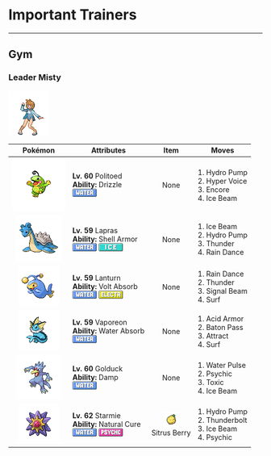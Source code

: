 # Important Trainers


---

## Gym

### Leader Misty

![Leader Misty](../../assets/important_trainers/misty.png "Leader Misty")

| Pokémon | Attributes | Item | Moves |
|:-------:|------------|:----:|-------|
| ![Politoed](../../assets/sprites/politoed/front.gif "Politoed: If POLIWAG and POLIWHIRL hear its echoing cry, they respond by gathering from far and wide.") | **Lv. 60** Politoed<br>**Ability:** <span class="tooltip" title="The Pokémon makes it rain if it appears in battle.">Drizzle</span><br>![water](../../assets/types/water.png "Water") | None | 1. <span class="tooltip" title="The foe is blasted by a huge volume of water launched under great pressure. ">Hydro Pump</span><br>2. <span class="tooltip" title="The user lets loose a horribly echoing shout with the power to inflict damage.">Hyper Voice</span><br>3. <span class="tooltip" title="The user compels the foe to keep using only the move it last used for three to seven turns.">Encore</span><br>4. <span class="tooltip" title="The foe is struck with an icy-cold beam of energy. It may also freeze the target solid.">Ice Beam</span> |
| ![Lapras](../../assets/sprites/lapras/front.gif "Lapras: They have gentle hearts. Because they rarely fight, many have been caught. Their number has dwindled.") | **Lv. 59** Lapras<br>**Ability:** <span class="tooltip" title="The Pokémon is protected against critical hits.">Shell Armor</span><br>![water](../../assets/types/water.png "Water") ![ice](../../assets/types/ice.png "Ice") | None | 1. <span class="tooltip" title="The foe is struck with an icy-cold beam of energy. It may also freeze the target solid.">Ice Beam</span><br>2. <span class="tooltip" title="The foe is blasted by a huge volume of water launched under great pressure. ">Hydro Pump</span><br>3. <span class="tooltip" title="A wicked thunderbolt is dropped on the foe to inflict damage. It may also leave the target paralyzed.">Thunder</span><br>4. <span class="tooltip" title="The user summons a heavy rain that falls for five turns, powering up Water- type moves.">Rain Dance</span> |
| ![Lanturn](../../assets/sprites/lanturn/front.gif "Lanturn: The light it emits is so bright that it can illuminate the sea’s surface from a depth of over three miles.") | **Lv. 59** Lanturn<br>**Ability:** <span class="tooltip" title="Restores HP if hit by an Electric-type move.">Volt Absorb</span><br>![water](../../assets/types/water.png "Water") ![electric](../../assets/types/electric.png "Electric") | None | 1. <span class="tooltip" title="The user summons a heavy rain that falls for five turns, powering up Water- type moves.">Rain Dance</span><br>2. <span class="tooltip" title="A wicked thunderbolt is dropped on the foe to inflict damage. It may also leave the target paralyzed.">Thunder</span><br>3. <span class="tooltip" title="The user attacks with a sinister beam of light. It may also confuse the target. ">Signal Beam</span><br>4. <span class="tooltip" title="It swamps the entire battlefield with a giant wave. It can also be used for crossing water.">Surf</span> |
| ![Vaporeon](../../assets/sprites/vaporeon/front.gif "Vaporeon: When VAPOREON’s fins begin to vibrate, it is a sign that rain will come within a few hours.") | **Lv. 59** Vaporeon<br>**Ability:** <span class="tooltip" title="Restores HP if hit by a Water-type move.">Water Absorb</span><br>![water](../../assets/types/water.png "Water") | None | 1. <span class="tooltip" title="The user alters its cellular structure to liquefy itself, sharply raising its Defense stat.">Acid Armor</span><br>2. <span class="tooltip" title="The user switches places with a party Pokémon in waiting, passing along any stat changes.">Baton Pass</span><br>3. <span class="tooltip" title="If it is the opposite gender of the user, the foe becomes infatuated and less likely to attack.">Attract</span><br>4. <span class="tooltip" title="It swamps the entire battlefield with a giant wave. It can also be used for crossing water.">Surf</span> |
| ![Golduck](../../assets/sprites/golduck/front.gif "Golduck: When it swims at full speed using its long, webbed limbs, its forehead somehow begins to glow.") | **Lv. 60** Golduck<br>**Ability:** <span class="tooltip" title="Prevents combatants from self-destructing.">Damp</span><br>![water](../../assets/types/water.png "Water") | None | 1. <span class="tooltip" title="The user attacks the foe with a pulsing blast of water. It may also confuse the foe.">Water Pulse</span><br>2. <span class="tooltip" title="The foe is hit by a strong telekinetic force. It may also reduce the foe’s Sp. Def stat.">Psychic</span><br>3. <span class="tooltip" title="A move that leaves the target badly poisoned. Its poison damage worsens every turn.">Toxic</span><br>4. <span class="tooltip" title="The foe is struck with an icy-cold beam of energy. It may also freeze the target solid.">Ice Beam</span> |
| ![Starmie](../../assets/sprites/starmie/front.gif "Starmie: The middle section of its body is called the core. It glows in a different color each time it is seen.") | **Lv. 62** Starmie<br>**Ability:** <span class="tooltip" title="All status problems heal when it switches out.">Natural Cure</span><br>![water](../../assets/types/water.png "Water") ![psychic](../../assets/types/psychic.png "Psychic") | ![Sitrus Berry](../../assets/items/sitrus_berry.png "Sitrus Berry")<br><span class="tooltip" title="It may be used or held by a Pokémon to heal the user’s HP a little.">Sitrus Berry</span> | 1. <span class="tooltip" title="The foe is blasted by a huge volume of water launched under great pressure. ">Hydro Pump</span><br>2. <span class="tooltip" title="A strong electric blast is loosed at the foe. It may also leave the foe paralyzed.">Thunderbolt</span><br>3. <span class="tooltip" title="The foe is struck with an icy-cold beam of energy. It may also freeze the target solid.">Ice Beam</span><br>4. <span class="tooltip" title="The foe is hit by a strong telekinetic force. It may also reduce the foe’s Sp. Def stat.">Psychic</span> |


